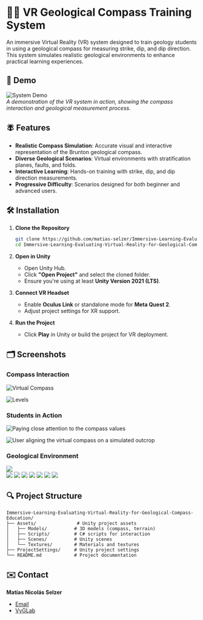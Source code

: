 # 🧝‍♂️ VR Geological Compass Training System

An immersive Virtual Reality (VR) system designed to train geology students in using a geological compass for measuring strike, dip, and dip direction. This system simulates realistic geological environments to enhance practical learning experiences.

## 🛽️ Demo

![System Demo](https://github.com/matias-selzer/Immersive-Learning-Evaluating-Virtual-Reality-for-Geological-Compass-Education/blob/ca9f12b263b267b00efa158f72cdc0bd0a1e0f05/projectImgs/image69.gif?raw=true)  
*A demonstration of the VR system in action, showing the compass interaction and geological measurement process.*

## 🪰 Features

- **Realistic Compass Simulation**: Accurate visual and interactive representation of the Brunton geological compass.  
- **Diverse Geological Scenarios**: Virtual environments with stratification planes, faults, and folds.  
- **Interactive Learning**: Hands-on training with strike, dip, and dip direction measurements.  
- **Progressive Difficulty**: Scenarios designed for both beginner and advanced users.  

## 🛠️ Installation

1. **Clone the Repository**  
   ```bash
   git clone https://github.com/matias-selzer/Immersive-Learning-Evaluating-Virtual-Reality-for-Geological-Compass-Education.git
   cd Immersive-Learning-Evaluating-Virtual-Reality-for-Geological-Compass-Education
   ```

2. **Open in Unity**  
   - Open Unity Hub.  
   - Click **"Open Project"** and select the cloned folder.  
   - Ensure you're using at least **Unity Version 2021 (LTS)**.  

3. **Connect VR Headset**  
   - Enable **Oculus Link** or standalone mode for **Meta Quest 2**.  
   - Adjust project settings for XR support.  

4. **Run the Project**  
   - Click **Play** in Unity or build the project for VR deployment.  

## 🗂️ Screenshots

### Compass Interaction  
![Virtual Compass](https://github.com/matias-selzer/Immersive-Learning-Evaluating-Virtual-Reality-for-Geological-Compass-Education/blob/ca9f12b263b267b00efa158f72cdc0bd0a1e0f05/projectImgs/image6.png?raw=true)  

![Levels](https://github.com/matias-selzer/Immersive-Learning-Evaluating-Virtual-Reality-for-Geological-Compass-Education/blob/ca9f12b263b267b00efa158f72cdc0bd0a1e0f05/projectImgs/levels.JPG?raw=true)  

### Students in Action
![Paying close attention to the compass values](https://github.com/matias-selzer/Immersive-Learning-Evaluating-Virtual-Reality-for-Geological-Compass-Education/blob/ca9f12b263b267b00efa158f72cdc0bd0a1e0f05/projectImgs/stua.JPG?raw=true)  

![User aligning the virtual compass on a simulated outcrop](https://github.com/matias-selzer/Immersive-Learning-Evaluating-Virtual-Reality-for-Geological-Compass-Education/blob/ca9f12b263b267b00efa158f72cdc0bd0a1e0f05/projectImgs/stub.JPG?raw=true)

### Geological Environment  
![](https://github.com/matias-selzer/Immersive-Learning-Evaluating-Virtual-Reality-for-Geological-Compass-Education/blob/ca9f12b263b267b00efa158f72cdc0bd0a1e0f05/projectImgs/image57.png?raw=true)  
![](https://github.com/matias-selzer/Immersive-Learning-Evaluating-Virtual-Reality-for-Geological-Compass-Education/blob/ca9f12b263b267b00efa158f72cdc0bd0a1e0f05/projectImgs/image60.png?raw=true) 
![](https://github.com/matias-selzer/Immersive-Learning-Evaluating-Virtual-Reality-for-Geological-Compass-Education/blob/ca9f12b263b267b00efa158f72cdc0bd0a1e0f05/projectImgs/image54.png?raw=true) 
![](https://github.com/matias-selzer/Immersive-Learning-Evaluating-Virtual-Reality-for-Geological-Compass-Education/blob/ca9f12b263b267b00efa158f72cdc0bd0a1e0f05/projectImgs/image63.png?raw=true) 
 ![](https://github.com/matias-selzer/Immersive-Learning-Evaluating-Virtual-Reality-for-Geological-Compass-Education/blob/ca9f12b263b267b00efa158f72cdc0bd0a1e0f05/projectImgs/escenarioCompleto.JPG?raw=true) 
 ![](https://github.com/matias-selzer/Immersive-Learning-Evaluating-Virtual-Reality-for-Geological-Compass-Education/blob/ca9f12b263b267b00efa158f72cdc0bd0a1e0f05/projectImgs/POI1.JPG?raw=true) 
 ![](https://github.com/matias-selzer/Immersive-Learning-Evaluating-Virtual-Reality-for-Geological-Compass-Education/blob/ca9f12b263b267b00efa158f72cdc0bd0a1e0f05/projectImgs/POI2.JPG?raw=true) 
 ![](https://github.com/matias-selzer/Immersive-Learning-Evaluating-Virtual-Reality-for-Geological-Compass-Education/blob/ca9f12b263b267b00efa158f72cdc0bd0a1e0f05/projectImgs/POI3.JPG?raw=true) 

## 🔍 Project Structure

```
Immersive-Learning-Evaluating-Virtual-Reality-for-Geological-Compass-Education/
├── Assets/               # Unity project assets
│   ├── Models/          # 3D models (compass, terrain)
│   ├── Scripts/         # C# scripts for interaction
│   ├── Scenes/          # Unity scenes
│   └── Textures/        # Materials and textures
├── ProjectSettings/     # Unity project settings
└── README.md            # Project documentation
```

## ✉️ Contact

**Matias Nicolás Selzer**  
- [Email](mailto:matias.selzer@cs.uns.edu.ar)  
- [VyGLab](https://vyglab.cs.uns.edu.ar/)  
